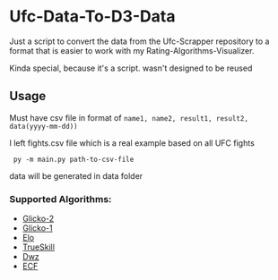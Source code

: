 # Ufc-Data-To-D3-Data

Just a script to convert the data from the Ufc-Scrapper repository to a format that is easier to work with my
Rating-Algorithms-Visualizer.

Kinda special, because it's a script. wasn't designed to be reused

## Usage

Must have csv file in format of <code>name1, name2, result1, result2, data(yyyy-mm-dd))</code>

I left fights.csv file which is a real example based on all UFC fights

<code> py -m main.py path-to-csv-file </code>

data will be generated in data folder

### Supported Algorithms:

- [Glicko-2](https://en.wikipedia.org/wiki/Glicko-2_rating_algorithm)
- [Glicko-1](https://en.wikipedia.org/wiki/Glicko-1_rating_algorithm)
- [Elo](https://en.wikipedia.org/wiki/Elo_rating_system)
- [TrueSkill](https://en.wikipedia.org/wiki/TrueSkill)
- [Dwz](https://en.wikipedia.org/wiki/Dwz_rating_system)
- [ECF](https://en.wikipedia.org/wiki/ECF_grading_system)
